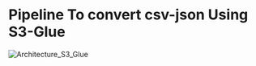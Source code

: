 # Pipeline To convert csv-json Using S3-Glue

![Architecture_S3_Glue](https://github.com/user-attachments/assets/b4d21623-8cb6-4a80-9e8c-9bbd9c4f0a0c)
